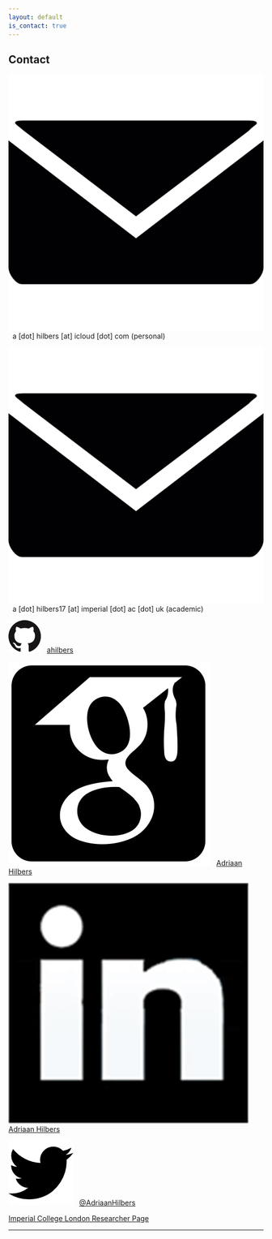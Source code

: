```yaml
---
layout: default
is_contact: true
---
```


## Contact

<img class="inline-picture" src="images/email.png"> &nbsp; a [dot] hilbers [at] icloud [dot] com (personal)

<img class="inline-picture" src="images/email.png"> &nbsp; a [dot] hilbers17 [at] imperial [dot] ac [dot] uk (academic)

<img class="inline-picture" src="images/github.png"> &nbsp; [ahilbers](https://github.com/ahilbers)

<img class="inline-picture" src="images/scholar.jpg"> &nbsp; [Adriaan Hilbers](https://scholar.google.com/citations?user=SqSbcwQAAAAJ&hl=en&oi=ao)

<img class="inline-picture" src="images/linkedin.jpeg"> &nbsp; [Adriaan Hilbers](https://za.linkedin.com/in/adriaan-hilbers-5a155aa5)

<img class="inline-picture" src="images/twitter.png"> &nbsp; [@AdriaanHilbers](https://za.linkedin.com/in/adriaan-hilbers-5a155aa5)

[Imperial College London Researcher Page](http://www.imperial.ac.uk/people/a.hilbers17)


---
